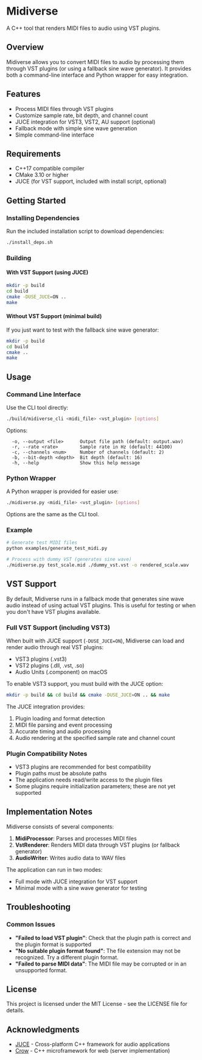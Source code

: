 # Midiverse

A C++ tool that renders MIDI files to audio using VST plugins.

## Overview

Midiverse allows you to convert MIDI files to audio by processing them through VST plugins (or using a fallback sine wave generator). It provides both a command-line interface and Python wrapper for easy integration.

## Features

- Process MIDI files through VST plugins
- Customize sample rate, bit depth, and channel count
- JUCE integration for VST3, VST2, AU support (optional)
- Fallback mode with simple sine wave generation
- Simple command-line interface

## Requirements

- C++17 compatible compiler
- CMake 3.10 or higher
- JUCE (for VST support, included with install script, optional)

## Getting Started

### Installing Dependencies

Run the included installation script to download dependencies:

```bash
./install_deps.sh
```

### Building

#### With VST Support (using JUCE)

```bash
mkdir -p build
cd build
cmake -DUSE_JUCE=ON ..
make
```

#### Without VST Support (minimal build)

If you just want to test with the fallback sine wave generator:

```bash
mkdir -p build
cd build
cmake ..
make
```

## Usage

### Command Line Interface

Use the CLI tool directly:

```bash
./build/midiverse_cli <midi_file> <vst_plugin> [options]
```

Options:
```
  -o, --output <file>      Output file path (default: output.wav)
  -r, --rate <rate>        Sample rate in Hz (default: 44100)
  -c, --channels <num>     Number of channels (default: 2)
  -b, --bit-depth <depth>  Bit depth (default: 16)
  -h, --help               Show this help message
```

### Python Wrapper

A Python wrapper is provided for easier use:

```bash
./midiverse.py <midi_file> <vst_plugin> [options]
```

Options are the same as the CLI tool.

### Example

```bash
# Generate test MIDI files
python examples/generate_test_midi.py

# Process with dummy VST (generates sine wave)
./midiverse.py test_scale.mid ./dummy_vst.vst -o rendered_scale.wav
```

## VST Support

By default, Midiverse runs in a fallback mode that generates sine wave audio instead of using actual VST plugins. This is useful for testing or when you don't have VST plugins available.

### Full VST Support (including VST3)

When built with JUCE support (`-DUSE_JUCE=ON`), Midiverse can load and render audio through real VST plugins:

- VST3 plugins (.vst3)
- VST2 plugins (.dll, .vst, .so)
- Audio Units (.component) on macOS

To enable VST3 support, you must build with the JUCE option:
```bash
mkdir -p build && cd build && cmake -DUSE_JUCE=ON .. && make
```

The JUCE integration provides:

1. Plugin loading and format detection
2. MIDI file parsing and event processing
3. Accurate timing and audio processing
4. Audio rendering at the specified sample rate and channel count

### Plugin Compatibility Notes

- VST3 plugins are recommended for best compatibility
- Plugin paths must be absolute paths
- The application needs read/write access to the plugin files
- Some plugins require initialization parameters; these are not yet supported

## Implementation Notes

Midiverse consists of several components:

1. **MidiProcessor**: Parses and processes MIDI files
2. **VstRenderer**: Renders MIDI data through VST plugins (or fallback generator)
3. **AudioWriter**: Writes audio data to WAV files

The application can run in two modes:
- Full mode with JUCE integration for VST support
- Minimal mode with a sine wave generator for testing

## Troubleshooting

### Common Issues

- **"Failed to load VST plugin"**: Check that the plugin path is correct and the plugin format is supported
- **"No suitable plugin format found"**: The file extension may not be recognized. Try a different plugin format.
- **"Failed to parse MIDI data"**: The MIDI file may be corrupted or in an unsupported format.

## License

This project is licensed under the MIT License - see the LICENSE file for details.

## Acknowledgments

- [JUCE](https://github.com/juce-framework/JUCE) - Cross-platform C++ framework for audio applications
- [Crow](https://github.com/CrowCpp/Crow) - C++ microframework for web (server implementation)

